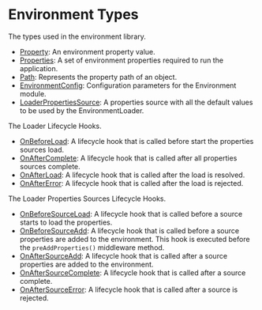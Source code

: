 # Environment Types

The types used in the environment library.

- [Property](./property.type.ts): An environment property value.
- [Properties](./properties.type.ts): A set of environment properties required to run the application.
- [Path](./path.type.ts): Represents the property path of an object.
- [EnvironmentConfig](./environment-config.interface.ts): Configuration parameters for the Environment module.
- [LoaderPropertiesSource](./loader-properties-source.type.ts): A properties source with all the default values to be used by the EnvironmentLoader.

The Loader Lifecycle Hooks.

- [OnBeforeLoad](./on-before-load.interface.ts): A lifecycle hook that is called before start the properties sources load.
- [OnAfterComplete](./on-after-complete.interface.ts): A lifecycle hook that is called after all properties sources complete.
- [OnAfterLoad](./on-after-load.interface.ts): A lifecycle hook that is called after the load is resolved.
- [OnAfterError](./on-after-error.interface.ts): A lifecycle hook that is called after the load is rejected.

The Loader Properties Sources Lifecycle Hooks.

- [OnBeforeSourceLoad](./on-before-source-load.interface.ts): A lifecycle hook that is called before a source starts to load the properties.
- [OnBeforeSourceAdd](./on-before-source-add.interface.ts): A lifecycle hook that is called before a source properties are added to the environment. This hook is executed before the `preAddProperties()` middleware method.
- [OnAfterSourceAdd](./on-after-source-add.interface.ts): A lifecycle hook that is called after a source properties are added to the environment.
- [OnAfterSourceComplete](./on-after-source-complete.interface.ts): A lifecycle hook that is called after a source complete.
- [OnAfterSourceError](./on-after-source-error.interface.ts): A lifecycle hook that is called after a source is rejected.
